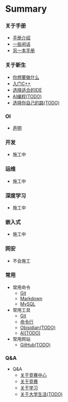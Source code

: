 # Summary

### 关于手册
* [手册介绍](/README.md)
* [一些闲话](/Some-Words.md)
* [另一本手册](/Another.md)

### 关于新生
* [你想要做什么](/Freshman/What-U-Want.md)
* [入门C++](/Freshman/Quick-Start-C.md)
* [选择适合的IDE](/Freshman/Choose-IDE.md)
* [AI编程(TODO)](/Freshman/AI-Programming.md)
* [选择你自己的路(TODO)](/Freshman/Choose-Your-Road.md)

### OI
* [声明](/OI/README.md)

### 开发
* 施工中

### 运维
* 施工中

### 深度学习
* 施工中

### 嵌入式
* 施工中

### 网安
* 不会施工

### 常用
* 常用命令
    * [Git](/Common/Command/Git.md)
    * [Markdown](/Common/Command/Markdown.md)
    * [MySQL](/Common/Command/MySQL.md)
* 常用工具
    * [Git](/Common/Tool/Git.md)
    * [命令行](/Common/Tool/Command-Line.md)
    * [Obisidian(TODO)](/Common/Tool/Obisdian.md)
    * [AI(TODO)](/Common/Tool/AI.md)
* 常用网站
    * [GitHub(TODO)](/Common/Website/GitHub.md)

### Q&A
* Q&A
    * [关于竞赛中心](/QA/About-Competition-Center.md)
    * [关于竞赛](/QA/About-Competiton.md)
    * [关于学习](/QA/About-Study.md)
    * [关于大学生活(TODO)](/QA/About-University-Life.md)
